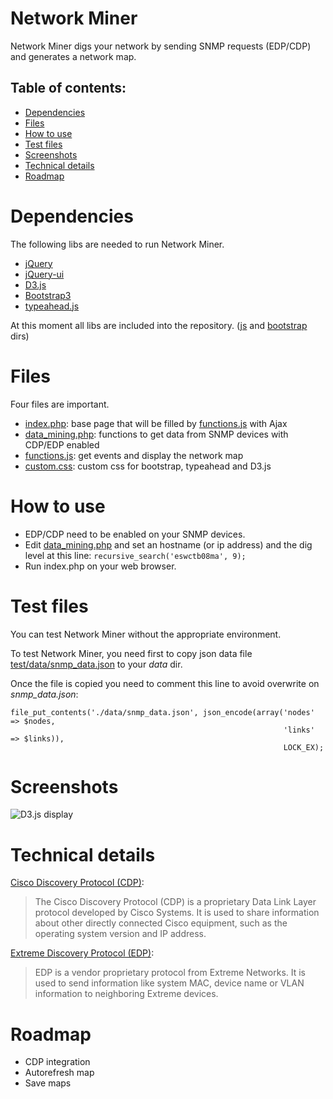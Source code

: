# Network Miner
Network Miner digs your network by sending SNMP requests (EDP/CDP) and generates a network map.

## Table of contents:
- [Dependencies](#dependencies)
- [Files](#files)
- [How to use](#how-to-use)
- [Test files](#test-files)
- [Screenshots](#screenshots)
- [Technical details](#technical-details)
- [Roadmap](#roadmap)

# Dependencies
The following libs are needed to run Network Miner.

* [jQuery](https://jquery.com/)
* [jQuery-ui](https://jqueryui.com/)
* [D3.js](https://github.com/mbostock/d3)
* [Bootstrap3](http://getbootstrap.com/)
* [typeahead.js](https://github.com/twitter/typeahead.js/)

At this moment all libs are included into the repository. ([js](js/) and [bootstrap](bootstrap/) dirs)

# Files
Four files are important.

* [index.php](index.php): base page that will be filled by [functions.js](js/functions.js) with Ajax
* [data_mining.php](data_mining.php): functions to get data from SNMP devices with CDP/EDP enabled
* [functions.js](js/functions.js): get events and display the network map
* [custom.css](bootstrap/css/custom.css): custom css for bootstrap, typeahead and D3.js

# How to use
* EDP/CDP need to be enabled on your SNMP devices.
* Edit [data_mining.php](data_mining.php) and set an hostname (or ip address) and the dig level at this line:  `recursive_search('eswctb08ma', 9);`
* Run index.php on your web browser.

# Test files
You can test Network Miner without the appropriate environment.

To test Network Miner, you need first to copy json data file [test/data/snmp_data.json](test/data/snmp_data.json) to your *data* dir.

Once the file is copied you need to comment this line to avoid overwrite on *snmp_data.json*: 
```
file_put_contents('./data/snmp_data.json', json_encode(array('nodes' => $nodes, 
												        	 'links' => $links)),
												        	 LOCK_EX);
```
# Screenshots
![D3.js display](http://i.imgur.com/eMewdyu.png)

# Technical details
[Cisco Discovery Protocol (CDP)](https://en.wikipedia.org/wiki/Cisco_Discovery_Protocol):
> The Cisco Discovery Protocol (CDP) is a proprietary Data Link Layer protocol developed by Cisco Systems. It is used to share information about other directly connected Cisco equipment, such as the operating system version and IP address.

[Extreme Discovery Protocol (EDP)](https://wiki.wireshark.org/EDP):
>EDP is a vendor proprietary protocol from Extreme Networks. It is used to send information like system MAC, device name or VLAN information to neighboring Extreme devices.

# Roadmap
* CDP integration
* Autorefresh map
* Save maps
